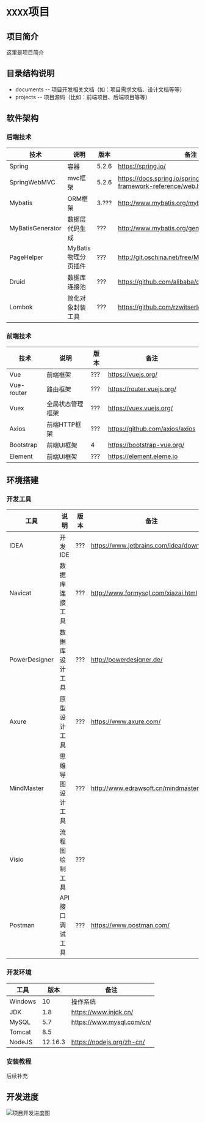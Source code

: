 # `XXXX`项目

## 项目简介
这里是项目简介

## 目录结构说明 
- documents -- 项目开发相关文档（如：项目需求文档、设计文档等等）  
- projects  -- 项目源码（比如：前端项目、后端项目等等）

## 软件架构
### 后端技术

|技术|说明|版本|备注|
|----|----|----|----|
|Spring|容器|5.2.6|https://spring.io/|
|SpringWebMVC|mvc框架|5.2.6|https://docs.spring.io/spring/docs/current/spring-framework-reference/web.html|
|Mybatis|ORM框架|3.???|http://www.mybatis.org/mybatis-3/zh/index.html|
|MyBatisGenerator|数据层代码生成|???|http://www.mybatis.org/generator/index.html|
|PageHelper|MyBatis物理分页插件|???|http://git.oschina.net/free/Mybatis_PageHelper|
|Druid|数据库连接池|???|https://github.com/alibaba/druid|
|Lombok|简化对象封装工具|???|https://github.com/rzwitserloot/lombok|

### 前端技术

|技术|说明|版本|备注|
|----|----|----|----|
|Vue|前端框架|???|https://vuejs.org/|
|Vue-router|路由框架|???|https://router.vuejs.org/|
|Vuex|全局状态管理框架|???|https://vuex.vuejs.org/|
|Axios|前端HTTP框架|???|https://github.com/axios/axios|
|Bootstrap|前端UI框架|4|https://bootstrap-vue.org/|
|Element|前端UI框架|???|https://element.eleme.io|

## 环境搭建
### 开发工具

|工具|说明|版本|备注|
|----|----|----|----|
|IDEA|开发IDE|???|https://www.jetbrains.com/idea/download|
|Navicat|数据库连接工具|???|http://www.formysql.com/xiazai.html|
|PowerDesigner|数据库设计工具|???|http://powerdesigner.de/|
|Axure|原型设计工具|???|https://www.axure.com/|
|MindMaster|思维导图设计工具|???|http://www.edrawsoft.cn/mindmaster|
|Visio|流程图绘制工具|???||
|Postman|API接口调试工具|???|https://www.postman.com/|

### 开发环境

|工具|版本|备注|
|----|----|----|
|Windows|10|操作系统|
|JDK|1.8|https://www.injdk.cn/|
|MySQL|5.7|https://www.mysql.com/cn/|
|Tomcat|8.5||
|NodeJS|12.16.3|https://nodejs.org/zh-cn/|

### 安装教程
后续补充

## 开发进度
![项目开发进度图](documents/preview-pic/dev-process-status.png)

